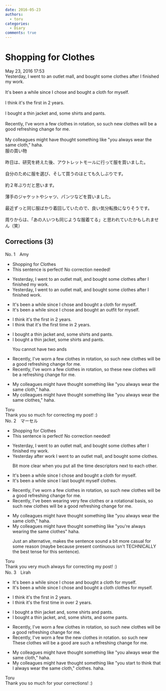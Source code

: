 ```yaml
---
date: 2016-05-23
authors:
  - toru
categories:
  - Diary
comments: true
---
```


# Shopping for Clothes
<div class="date">May 23, 2016 17:53</div>
<div id="post"><div id="body_show_ori">
Yesterday, I went to an outlet mall, and bought some clothes after I finished my work.<br/><br/>It's been a while since I chose and bought a cloth for myself.<br/><br/>I think it's the first in 2 years.<br/><br/>I bought a thin jacket and, some shirts and pants.<br/><br/>Recently, I've worn a few clothes in rotation, so such new clothes will be a good refreshing change for me.<br/><br/>My colleagues might have thought something like "you always wear the same cloth," haha. 
</div></div>

<!-- more -->

<div id="post_ja"><div id="body_show_mo">
服の買い物<br/><br/>昨日は、研究を終えた後、アウトレットモールに行って服を買いました。<br/><br/>自分のために服を選び、そして買うのはとても久しぶりです。<br/><br/>約２年ぶりだと思います。<br/><br/>薄手のジャケットやシャツ、パンツなどを買いました。<br/><br/>最近ずっと同じ服ばかり着回していたので、良い気分転換になりそうです。<br/><br/>周りからは、「あの人いつも同じような服着てる」と思われていたかもしれません（笑）
</div></div>

## Corrections (3)
<div id="block"><div class="first_name"> No. 1　<span class="just_name">Amy</span></div><div id="block2">
<ul class="correction_field">
<li class="incorrect">Shopping for Clothes</li>
<li class="corrected perfect">This sentence is perfect! No correction needed!</li>
</ul>
<ul class="correction_field">
<li class="incorrect">Yesterday, I went to an outlet mall, and bought some clothes after I finished my work.</li>
<li class="corrected correct">
Yesterday, I went to an outlet mall, and bought some clothes after I finished work.
</li>
</ul>
<ul class="correction_field">
<li class="incorrect">It's been a while since I chose and bought a cloth for myself.</li>
<li class="corrected correct">
It's been a while since I chose and bought an outfit for myself.
</li>
</ul>
<ul class="correction_field">
<li class="incorrect">I think it's the first in 2 years.</li>
<li class="corrected correct">
I think that it's the first time in 2 years.
</li>
</ul>
<ul class="correction_field">
<li class="incorrect">I bought a thin jacket and, some shirts and pants.</li>
<li class="corrected correct">
I bought a thin jacket, some shirts and pants.
<p class="correction_comment">You cannot have two ands</p>
</li>
</ul>
<ul class="correction_field">
<li class="incorrect">Recently, I've worn a few clothes in rotation, so such new clothes will be a good refreshing change for me.</li>
<li class="corrected correct">
Recently, I've worn a few clothes in rotation, so these new clothes will be a refreshing change for me.
</li>
</ul>
<ul class="correction_field">
<li class="incorrect">My colleagues might have thought something like "you always wear the same cloth," haha.</li>
<li class="corrected correct">
My colleagues might have thought something like "you always wear the same clothes," haha.
</li>
</ul>
</div><div class="name"><span class="just_name">Toru</span><br>
Thank you so much for correcting my post! :)
</div>
</div>
<div id="block"><div class="first_name"> No. 2　<span class="just_name">マーセル</span></div><div id="block2">
<ul class="correction_field">
<li class="incorrect">Shopping for Clothes</li>
<li class="corrected perfect">This sentence is perfect! No correction needed!</li>
</ul>
<ul class="correction_field">
<li class="incorrect">Yesterday, I went to an outlet mall, and bought some clothes after I finished my work.</li>
<li class="corrected correct">
Yesterday<span class="f_blue"> after work</span> I went to an outlet mall, and bought some clothes.
<p class="correction_comment">Bit more clear when you put all the time descriptors next to each other.</p>
</li>
</ul>
<ul class="correction_field">
<li class="incorrect">It's been a while since I chose and bought a cloth for myself.</li>
<li class="corrected correct">
It's been a while since I <span class="f_blue">last bought myself clothes</span>.
</li>
</ul>
<ul class="correction_field">
<li class="incorrect">Recently, I've worn a few clothes in rotation, so such new clothes will be a good refreshing change for me.</li>
<li class="corrected correct">
Recently, I've<span class="f_blue"> been wearing very few clothes or a rotational basis</span>, so such new clothes will be a good refreshing change for me.
</li>
</ul>
<ul class="correction_field">
<li class="incorrect">My colleagues might have thought something like "you always wear the same cloth," haha.</li>
<li class="corrected correct">
My colleagues might have thought something like "<span class="f_blue">you're always wearing the same clothes</span>" haha.
<p class="correction_comment">Just an alternative, makes the sentence sound a bit more casual for some reason (maybe because present continuous isn't TECHNICALLY the best tense for this sentence).</p>
</li>
</ul>
</div><div class="name"><span class="just_name">Toru</span><br>
Thank you very much always for correcting my post! :)
</div>
</div>
<div id="block"><div class="first_name"> No. 3　<span class="just_name">Lirah</span></div><div id="block2">
<ul class="correction_field">
<li class="incorrect">It's been a while since I chose and bought a cloth for myself.</li>
<li class="corrected correct">
It's been a while since I <span class="sline">chose and</span> bought <span class="sline">a cloth</span> <span class="f_blue">clothes</span> for myself.
</li>
</ul>
<ul class="correction_field">
<li class="incorrect">I think it's the first in 2 years.</li>
<li class="corrected correct">
I think it's the first <span class="f_blue">time </span>in <span class="f_blue">over </span>2 years.
</li>
</ul>
<ul class="correction_field">
<li class="incorrect">I bought a thin jacket and, some shirts and pants.</li>
<li class="corrected correct">
I bought a thin jacket<span class="f_red"><span class="f_bold">,</span></span> <span class="sline">and,</span> some shirts<span class="f_red"><span class="f_bold">,</span></span> and <span class="f_blue">some</span> pants.
</li>
</ul>
<ul class="correction_field">
<li class="incorrect">Recently, I've worn a few clothes in rotation, so such new clothes will be a good refreshing change for me.</li>
<li class="corrected correct">
Recently, I've worn <span class="sline">a few</span> <span class="f_blue">the new </span>clothes in rotation. <span class="sline">so such new</span> <span class="f_blue">These </span>clothes <span class="sline">will be a good</span> <span class="f_blue">are such a </span>refreshing change for me.
</li>
</ul>
<ul class="correction_field">
<li class="incorrect">My colleagues might have thought something like "you always wear the same cloth," haha.</li>
<li class="corrected correct">
My colleagues might <span class="sline">have thought something like "you</span> <span class="f_blue">start to think that I always</span> wear the same <span class="sline">cloth,"</span> <span class="f_blue">clothes</span>. haha. 
</li>
</ul>
</div><div class="name"><span class="just_name">Toru</span><br>
Thank you so much for your corrections! :)
</div>
</div>

